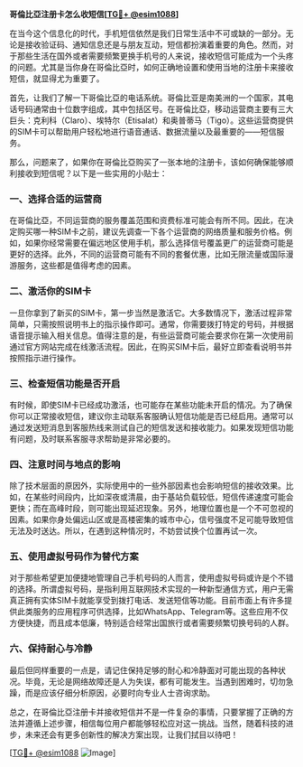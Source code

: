**哥倫比亞注册卡怎么收短信[[TG💪+ @esim1088](https://t.me/s/esim1088)]**

在当今这个信息化的时代，手机短信依然是我们日常生活中不可或缺的一部分。无论是接收验证码、通知信息还是与朋友互动，短信都扮演着重要的角色。然而，对于那些生活在国外或者需要频繁更换手机号的人来说，接收短信可能成为一个头疼的问题。尤其是当你身在哥倫比亞时，如何正确地设置和使用当地的注册卡来接收短信，就显得尤为重要了。

首先，让我们了解一下哥倫比亞的电话系统。哥倫比亚是南美洲的一个国家，其电话号码通常由十位数字组成，其中包括区号。在哥倫比亞，移动运营商主要有三大巨头：克利科（Claro）、埃特尔（Etisalat）和奥普蒂马（Tigo）。这些运营商提供的SIM卡可以帮助用户轻松地进行语音通话、数据流量以及最重要的——短信服务。

那么，问题来了，如果你在哥倫比亞购买了一张本地的注册卡，该如何确保能够顺利接收到短信呢？以下是一些实用的小贴士：

### **一、选择合适的运营商**
在哥倫比亞，不同运营商的服务覆盖范围和资费标准可能会有所不同。因此，在决定购买哪一种SIM卡之前，建议先调查一下各个运营商的网络质量和服务价格。例如，如果你经常需要在偏远地区使用手机，那么选择信号覆盖更广的运营商可能是更好的选择。此外，不同的运营商可能有不同的套餐优惠，比如无限流量或国际漫游服务，这些都是值得考虑的因素。

### **二、激活你的SIM卡**
一旦你拿到了新买的SIM卡，第一步当然是激活它。大多数情况下，激活过程非常简单，只需按照说明书上的指示操作即可。通常，你需要拨打特定的号码，并根据语音提示输入相关信息。值得注意的是，有些运营商可能会要求你在第一次使用前通过官方网站完成在线激活流程。因此，在购买SIM卡后，最好立即查看说明书并按照指示进行操作。

### **三、检查短信功能是否开启**
有时候，即使SIM卡已经成功激活，也可能存在某些功能未开启的情况。为了确保你可以正常接收短信，建议你主动联系客服确认短信功能是否已经启用。通常可以通过发送短消息到客服热线来测试自己的短信发送和接收能力。如果发现短信功能有问题，及时联系客服寻求帮助是非常必要的。

### **四、注意时间与地点的影响**
除了技术层面的原因外，实际使用中的一些外部因素也会影响短信的接收效果。比如，在某些时间段内，比如深夜或清晨，由于基站负载较低，短信传递速度可能会更快；而在高峰时段，则可能出现延迟现象。另外，地理位置也是一个不可忽视的因素。如果你身处偏远山区或是高楼密集的城市中心，信号强度不足可能导致短信无法及时送达。所以，在遇到这种情况时，不妨尝试换个位置再试一次。

### **五、使用虚拟号码作为替代方案**
对于那些希望更加便捷地管理自己手机号码的人而言，使用虚拟号码或许是个不错的选择。所谓虚拟号码，是指利用互联网技术实现的一种新型通信方式，用户无需真正拥有实体SIM卡就能享受到拨打电话、发送短信等功能。目前市面上有许多提供此类服务的应用程序可供选择，比如WhatsApp、Telegram等。这些应用不仅方便快捷，而且成本低廉，特别适合经常出国旅行或者需要频繁切换号码的人群。

### **六、保持耐心与冷静**
最后但同样重要的一点是，请记住保持足够的耐心和冷静面对可能出现的各种状况。毕竟，无论是网络故障还是人为失误，都有可能发生。当遇到困难时，切勿急躁，而是应该仔细分析原因，必要时向专业人士咨询求助。

总之，在哥倫比亞注册卡并接收短信并不是一件复杂的事情，只要掌握了正确的方法并遵循上述步骤，相信每位用户都能够轻松应对这一挑战。当然，随着科技的进步，未来还会有更多创新性的解决方案出现，让我们拭目以待吧！

[[TG💪+ @esim1088](https://t.me/s/esim1088) ![Image](https://i.postimg.cc/4NQfJmqS/Snipaste-2025-05-13-00-14-12.png)]